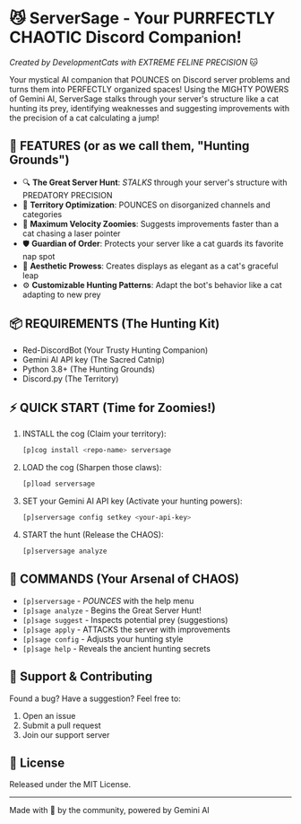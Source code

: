 # 😼 ServerSage - Your PURRFECTLY CHAOTIC Discord Companion!

*Created by DevelopmentCats with EXTREME FELINE PRECISION* 🐱

Your mystical AI companion that POUNCES on Discord server problems and turns them into PERFECTLY organized spaces! Using the MIGHTY POWERS of Gemini AI, ServerSage stalks through your server's structure like a cat hunting its prey, identifying weaknesses and suggesting improvements with the precision of a cat calculating a jump!

## 🐾 FEATURES (or as we call them, "Hunting Grounds")

- 🔍 **The Great Server Hunt**: *STALKS* through your server's structure with PREDATORY PRECISION
- 🎯 **Territory Optimization**: POUNCES on disorganized channels and categories
- 💫 **Maximum Velocity Zoomies**: Suggests improvements faster than a cat chasing a laser pointer
- 🛡️ **Guardian of Order**: Protects your server like a cat guards its favorite nap spot
- 🎨 **Aesthetic Prowess**: Creates displays as elegant as a cat's graceful leap
- ⚙️ **Customizable Hunting Patterns**: Adapt the bot's behavior like a cat adapting to new prey

## 📦 REQUIREMENTS (The Hunting Kit)

- Red-DiscordBot (Your Trusty Hunting Companion)
- Gemini AI API key (The Sacred Catnip)
- Python 3.8+ (The Hunting Grounds)
- Discord.py (The Territory)

## ⚡ QUICK START (Time for Zoomies!)

1. INSTALL the cog (Claim your territory):
   ```bash
   [p]cog install <repo-name> serversage
   ```

2. LOAD the cog (Sharpen those claws):
   ```bash
   [p]load serversage
   ```

3. SET your Gemini AI API key (Activate your hunting powers):
   ```bash
   [p]serversage config setkey <your-api-key>
   ```

4. START the hunt (Release the CHAOS):
   ```bash
   [p]serversage analyze
   ```

## 🎯 COMMANDS (Your Arsenal of CHAOS)

- `[p]serversage` - *POUNCES* with the help menu
- `[p]sage analyze` - Begins the Great Server Hunt!
- `[p]sage suggest` - Inspects potential prey (suggestions)
- `[p]sage apply` - ATTACKS the server with improvements
- `[p]sage config` - Adjusts your hunting style
- `[p]sage help` - Reveals the ancient hunting secrets

## 🤝 Support & Contributing

Found a bug? Have a suggestion? Feel free to:
1. Open an issue
2. Submit a pull request
3. Join our support server

## 📜 License

Released under the MIT License.

---
Made with 💜 by the community, powered by Gemini AI

